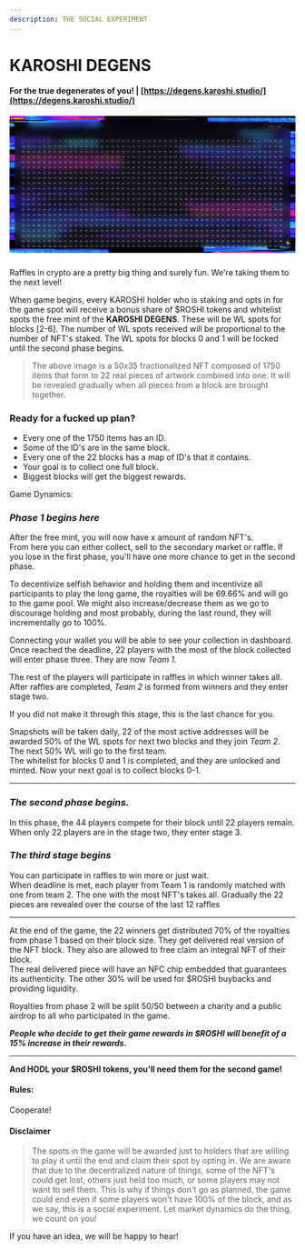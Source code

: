 ```yaml
---
description: THE SOCIAL EXPERIMENT
---
```


# KAROSHI DEGENS

#### For the true degenerates of you! | [https://degens.karoshi.studio/](https://degens.karoshi.studio/)

![](../.gitbook/assets/image.png)

###

Raffles in crypto are a pretty big thing and surely fun. We're taking them to the next level!

When game begins, every KAROSHI holder who is staking and opts in for the game spot will receive a bonus share of $ROSHI tokens and whitelist spots the free mint of the **KAROSHI DEGENS**. These will be WL spots for blocks \[2-6]. The number of WL spots received will be proportional to the number of NFT's staked. The WL spots for blocks 0 and 1 will be locked until the second phase begins.

> The above image is a 50x35 fractionalized NFT composed of 1750 items that form to 22 real pieces of artwork combined into one. It will be revealed gradually when all pieces from a block are brought together.

### **Ready for a fucked up plan?**

* Every one of the 1750 items has an ID.
* Some of the ID's are in the same block.
* Every one of the 22 blocks has a map of ID's that it contains.
* Your goal is to collect one full block.
* Biggest blocks will get the biggest rewards.

Game Dynamics:

### _Phase 1 begins here_

After the free mint, you will now have x amount of random NFT's.\
From here you can either collect, sell to the secondary market or raffle. If you lose in the first phase, you'll have one more chance to get in the second phase.

To decentivize selfish behavior and holding them and incentivize all participants to play the long game, the royalties will be 69.66% and will go to the game pool. We might also increase/decrease them as we go to discourage holding and most probably, during the last round, they will incrementally go to 100%.

Connecting your wallet you will be able to see your collection in dashboard.\
Once reached the deadline, 22 players with the most of the block collected will enter phase three. They are now _Team 1._

The rest of the players will participate in raffles in which winner takes all. After raffles are completed, _Team 2_ is formed from winners and they enter stage two.

If you did not make it through this stage, this is the last chance for you.

Snapshots will be taken daily, 22 of the most active addresses will be awarded 50% of the WL spots for next two blocks and they join _Team 2_. The next 50% WL will go to the first team.\
The whitelist for blocks 0 and 1 is completed, and they are unlocked and minted. Now your next goal is to collect blocks 0-1.

***

### _The second phase begins._

In this phase, the 44 players compete for their block until 22 players remain.\
When only 22 players are in the stage two, they enter stage 3.



### _The third stage begins_

You can participate in raffles to win more or just wait.\
When deadline is met, each player from Team 1 is randomly matched with one from team 2. The one with the most NFT's takes all. Gradually the 22 pieces are revealed over the course of the last 12 raffles

***

At the end of the game, the 22 winners get distributed 70% of the royalties from phase 1 based on their block size. They get delivered real version of the NFT block. They also are allowed to free claim an integral NFT of their block.\
The real delivered piece will have an NFC chip embedded that guarantees its authenticity. The other 30% will be used for $ROSHI buybacks and providing liquidity.

Royalties from phase 2 will be split 50/50 between a charity and a public airdrop to all who participated in the game.



_**People who decide to get their game rewards in $ROSHI will benefit of a 15% increase in their rewards.**_

***

**And HODL your $ROSHI tokens, you'll need them for the second game!**

#### Rules:

Cooperate!

#### Disclaimer

> The spots in the game will be awarded just to holders that are willing to play it until the end and claim their spot by opting in. We are aware that due to the decentralized nature of things, some of the NFT's could get lost, others just held too much, or some players may not want to sell them. This is why if things don't go as planned, the game could end even if some players won't have 100% of the block, and as we say, this is a social experiment. Let market dynamics do the thing, we count on you!

If you have an idea, we will be happy to hear!

#### &#x20;
